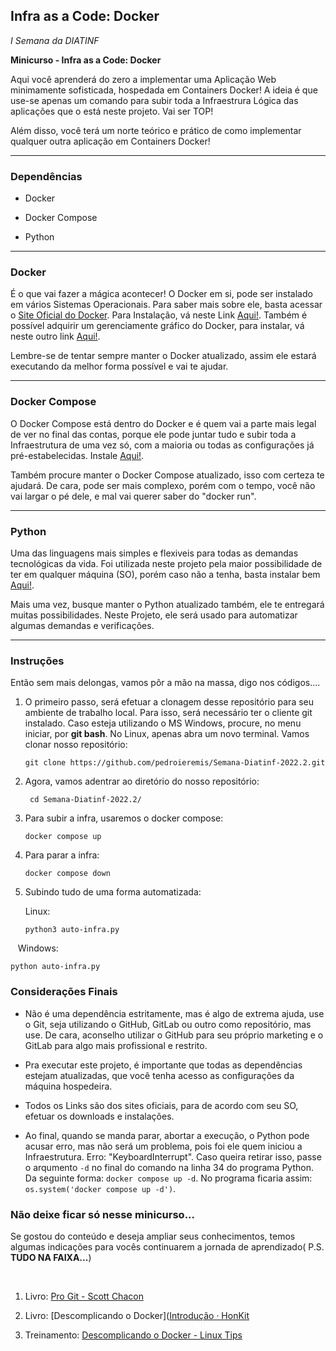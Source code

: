 ## Infra as a Code: Docker

_I Semana da DIATINF_

__Minicurso - Infra as a Code: Docker__

Aqui você aprenderá do zero a implementar uma Aplicação Web minimamente sofisticada, hospedada em Containers Docker! A ideia é que use-se apenas um comando para subir toda a Infraestrura Lógica das aplicações que o está neste projeto. Vai ser TOP!

Além disso, você terá um norte teórico e prático de como implementar qualquer outra aplicação em Containers Docker!

---

### Dependências

- Docker

- Docker Compose

- Python

---

### Docker

É o que vai fazer a mágica acontecer! O Docker em si, pode ser instalado em vários Sistemas Operacionais. Para saber mais sobre ele, basta acessar o [Site Oficial do Docker](https://www.docker.com/). Para Instalação, vá neste Link [Aqui!]((https://docs.docker.com/engine/install/)). Também é possível adquirir um gerenciamente gráfico do Docker, para instalar, vá neste outro link [Aqui!]((https://docs.docker.com/desktop/)).

Lembre-se de tentar sempre manter o Docker atualizado, assim ele estará executando da melhor forma possível e vai te ajudar.

---

### Docker Compose

O Docker Compose está dentro do Docker e é quem vai a parte mais legal de ver no final das contas, porque ele pode juntar tudo e subir toda a Infraestrutura de uma vez só, com a maioria ou todas as configurações já pré-estabelecidas. Instale [Aqui!]((https://docs.docker.com/compose/install/)).

Também procure manter o Docker Compose atualizado, isso com certeza te ajudará. De cara, pode ser mais complexo, porém com o tempo, você não vai largar o pé dele, e mal vai querer saber do "docker run".

---

### Python

Uma das linguagens mais simples e flexiveis para todas as demandas tecnológicas da vida. Foi utilizada neste projeto pela maior possibilidade de ter em qualquer máquina (SO), porém caso não a tenha, basta instalar bem [Aqui!](https://www.python.org/downloads/).

Mais uma vez, busque manter o Python atualizado também, ele te entregará muitas possibilidades. Neste Projeto, ele será usado para automatizar algumas demandas e verificações.

---

### Instruções

Então sem mais delongas, vamos pôr a mão na massa, digo nos códigos....

1. O primeiro passo, será efetuar a clonagem desse repositório para seu ambiente de trabalho local. Para isso, será necessário ter o cliente git instalado. Caso esteja utilizando o MS Windows, procure, no menu iniciar,  por **git bash**. No Linux, apenas abra um novo terminal. Vamos clonar nosso repositório:
   
   ```shell
   git clone https://github.com/pedroieremis/Semana-Diatinf-2022.2.git
   ```

2. Agora, vamos adentrar ao diretório do nosso repositório:
   
   ```shell
    cd Semana-Diatinf-2022.2/
   ```

3. Para subir a infra, usaremos o docker compose:
   
   ```shell
   docker compose up
   ```

4. Para parar a infra:
   
   ```shell
   docker compose down
   ```

5. Subindo tudo de uma forma automatizada:
   
   Linux:
   
   ```shell
   python3 auto-infra.py
   ```

   Windows:

```shell
python auto-infra.py
```

### Considerações Finais

- Não é uma dependência estritamente, mas é algo de extrema ajuda, use o Git, seja utilizando o GitHub, GitLab ou outro como repositório, mas use. De cara, aconselho utilizar o GitHub para seu próprio marketing e o  GitLab para algo mais profissional e restrito. 

- Pra executar este projeto, é importante que todas as dependências estejam atualizadas, que você tenha acesso as configurações da máquina hospedeira.

- Todos os Links são dos sites oficiais, para de acordo com seu SO, efetuar os downloads e instalações. 

- Ao final, quando se manda parar, abortar a execução, o Python pode acusar erro, mas não será um problema, pois foi ele quem iniciou a Infraestrutura. Erro: "KeyboardInterrupt". Caso queira retirar isso, passe o arqumento ``-d`` no final do comando na linha 34 do programa Python. Da seguinte forma: ``docker compose up -d``. No programa ficaria assim: ``os.system('docker compose up -d')``.



### Não deixe ficar só nesse minicurso...

Se gostou do conteúdo e deseja ampliar seus conhecimentos, temos algumas indicações para vocês continuarem a jornada de aprendizado( P.S. **TUDO NA FAIXA...**)

    

1.  Livro: [Pro Git - Scott Chacon](https://git-scm.com/book/pt-br/v2)

2. Livro: [Descomplicando o Docker]([Introdução · HonKit](https://livro.descomplicandodocker.com.br/chapters/chapter_00.html)

3. Treinamento: [Descomplicando o Docker - Linux Tips ](https://www.linuxtips.io/course/descomplicando-o-docker)
   
   
